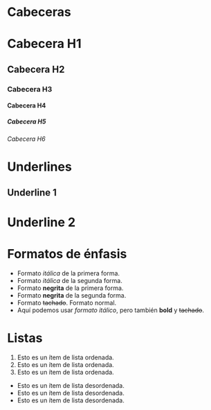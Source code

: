 # Cabeceras
# Cabecera H1
## Cabecera H2
### Cabecera H3
#### Cabecera H4
##### Cabecera H5
###### Cabecera H6

# Underlines
Underline 1
-----------

Underline 2
===========

# Formatos de énfasis
- Formato *itálica* de la primera forma.
- Formato _itálica_ de la segunda forma.
- Formato **negrita** de la primera forma.
- Formato __negrita__ de la segunda forma.
- Formato ~~tachado~~. Formato normal.
- Aquí podemos usar *formato itálico*, pero también **bold**
y ~~tachado~~.

# Listas
1. Esto es un ítem de lista ordenada.
2. Esto es un ítem de lista ordenada.
3. Esto es un ítem de lista ordenada.
- Esto es un ítem de lista desordenada.
- Esto es un ítem de lista desordenada.
- Esto es un ítem de lista desordenada.